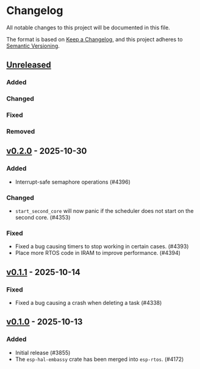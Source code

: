 # Changelog

All notable changes to this project will be documented in this file.

The format is based on [Keep a Changelog](https://keepachangelog.com/en/1.0.0/),
and this project adheres to [Semantic Versioning](https://semver.org/spec/v2.0.0.html).

## [Unreleased]

### Added


### Changed


### Fixed


### Removed


## [v0.2.0] - 2025-10-30

### Added

- Interrupt-safe semaphore operations (#4396)

### Changed

- `start_second_core` will now panic if the scheduler does not start on the second core. (#4353)

### Fixed

- Fixed a bug causing timers to stop working in certain cases. (#4393)
- Place more RTOS code in IRAM to improve performance. (#4394)

## [v0.1.1] - 2025-10-14

### Fixed

- Fixed a bug causing a crash when deleting a task (#4338)

## [v0.1.0] - 2025-10-13

### Added

- Initial release (#3855)
- The `esp-hal-embassy` crate has been merged into `esp-rtos`. (#4172)

[v0.1.0]: https://github.com/esp-rs/esp-hal/releases/tag/esp-rtos-v0.1.0
[v0.1.1]: https://github.com/esp-rs/esp-hal/compare/esp-rtos-v0.1.0...esp-rtos-v0.1.1
[v0.2.0]: https://github.com/esp-rs/esp-hal/compare/esp-rtos-v0.1.1...esp-rtos-v0.2.0
[Unreleased]: https://github.com/esp-rs/esp-hal/compare/esp-rtos-v0.2.0...HEAD
